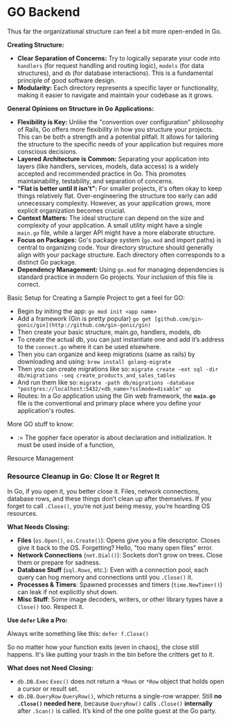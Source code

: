# GO Backend

Thus far the organizational structure can feel a bit more open-ended in Go.

**Creating Structure:**

- **Clear Separation of Concerns:** Try to logically separate your code into `handlers` (for request handling and routing logic), `models` (for data structures), and `db` (for database interactions). This is a fundamental principle of good software design.
- **Modularity:** Each directory represents a specific layer or functionality, making it easier to navigate and maintain your codebase as it grows.

**General Opinions on Structure in Go Applications:** 

- **Flexibility is Key:** Unlike the "convention over configuration" philosophy of Rails, Go offers more flexibility in how you structure your projects. This can be both a strength and a potential pitfall. It allows for tailoring the structure to the specific needs of your application but requires more conscious decisions.
- **Layered Architecture is Common:** Separating your application into layers (like handlers, services, models, data access) is a widely accepted and recommended practice in Go. This promotes maintainability, testability, and separation of concerns.
- **"Flat is better until it isn't":** For smaller projects, it's often okay to keep things relatively flat. Over-engineering the structure too early can add unnecessary complexity. However, as your application grows, more explicit organization becomes crucial.
- **Context Matters:** The ideal structure can depend on the size and complexity of your application. A small utility might have a single `main.go` file, while a larger API might have a more elaborate structure.
- **Focus on Packages:** Go's package system (`go.mod` and import paths) is central to organizing code. Your directory structure should generally align with your package structure. Each directory often corresponds to a distinct Go package.
- **Dependency Management:** Using `go.mod` for managing dependencies is standard practice in modern Go projects. Your inclusion of this file is correct.

Basic Setup for Creating a Sample Project to get a feel for GO:

- Begin by initing the app: `go mod init <app name>`
- Add a framework (Gin is pretty popular) `go get [github.com/gin-gonic/gin](http://github.com/gin-gonic/gin)`
- Then create your basic structure, main.go, handlers, models, db
- To create the actual db, you can just instantiate one and add it’s address to the `connect.go` where it can be used elsewhere.
- Then you can organize and keep migrations (same as rails) by downloading and using: `brew install golang-migrate`
- Then you can create migrations like so: `migrate create -ext sql -dir db/migrations -seq create_products_and_sales_tables`
- And run them like so: `migrate -path db/migrations -database "postgres://localhost:5432/<db_name>?sslmode=disable" up`
- Routes: In a Go application using the Gin web framework, the **`main.go`** file is the conventional and primary place where you define your application's routes.

More GO stuff to know:

- := The gopher face operator is about declaration and initialization. It must be used inside of a function,

Resource Management

### Resource Cleanup in Go: Close It or Regret It

In Go, if you open it, you better close it. Files, network connections, database rows, and these things don’t clean up after themselves. If you forget to call `.Close()`, you’re not just being messy, you’re hoarding OS resources.

**What Needs Closing:**

- **Files** (`os.Open()`, `os.Create()`): Opens give you a file descriptor. Closes give it back to the OS. Forgetting? Hello, "too many open files" error.
- **Network Connections** (`net.Dial()`): Sockets don’t grow on trees. Close them or prepare for sadness.
- **Database Stuff** (`sql.Rows`, etc.): Even with a connection pool, each query can hog memory and connections until you `.Close()` it.
- **Processes & Timers**: Spawned processes and timers (`time.NewTimer()`) can leak if not explicitly shut down.
- **Misc Stuff**: Some image decoders, writers, or other library types have a `Close()` too. Respect it.

**Use `defer` Like a Pro:**

Always write something like this: `defer f.Close()`

So no matter how your function exits (even in chaos), the close still happens. It's like putting your trash in the bin before the critters get to it.

**What does not Need Closing:**

- `db.DB.Exec` `Exec()` does not return a `*Rows` or `*Row` object that holds open a cursor or result set.
- `db.DB.QueryRow` `QueryRow()`, which returns a single-row wrapper. Still **no `.Close()` needed here**, because `QueryRow()` calls `.Close()` **internally** after `.Scan()` is called. It’s kind of the one polite guest at the Go party.